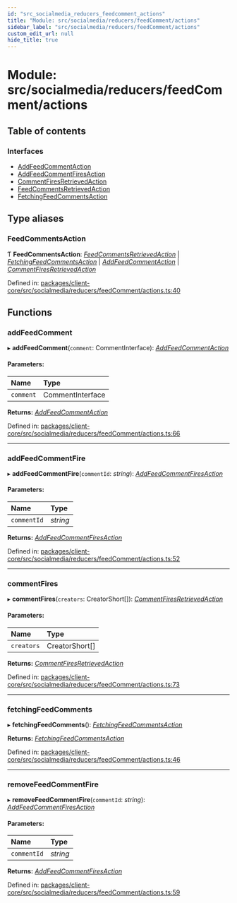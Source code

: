 ```yaml
---
id: "src_socialmedia_reducers_feedcomment_actions"
title: "Module: src/socialmedia/reducers/feedComment/actions"
sidebar_label: "src/socialmedia/reducers/feedComment/actions"
custom_edit_url: null
hide_title: true
---
```


# Module: src/socialmedia/reducers/feedComment/actions

## Table of contents

### Interfaces

- [AddFeedCommentAction](../interfaces/src_socialmedia_reducers_feedcomment_actions.addfeedcommentaction.md)
- [AddFeedCommentFiresAction](../interfaces/src_socialmedia_reducers_feedcomment_actions.addfeedcommentfiresaction.md)
- [CommentFiresRetrievedAction](../interfaces/src_socialmedia_reducers_feedcomment_actions.commentfiresretrievedaction.md)
- [FeedCommentsRetrievedAction](../interfaces/src_socialmedia_reducers_feedcomment_actions.feedcommentsretrievedaction.md)
- [FetchingFeedCommentsAction](../interfaces/src_socialmedia_reducers_feedcomment_actions.fetchingfeedcommentsaction.md)

## Type aliases

### FeedCommentsAction

Ƭ **FeedCommentsAction**: [*FeedCommentsRetrievedAction*](../interfaces/src_socialmedia_reducers_feedcomment_actions.feedcommentsretrievedaction.md) \| [*FetchingFeedCommentsAction*](../interfaces/src_socialmedia_reducers_feedcomment_actions.fetchingfeedcommentsaction.md) \| [*AddFeedCommentAction*](../interfaces/src_socialmedia_reducers_feedcomment_actions.addfeedcommentaction.md) \| [*CommentFiresRetrievedAction*](../interfaces/src_socialmedia_reducers_feedcomment_actions.commentfiresretrievedaction.md)

Defined in: [packages/client-core/src/socialmedia/reducers/feedComment/actions.ts:40](https://github.com/xr3ngine/xr3ngine/blob/65dfcf39a/packages/client-core/src/socialmedia/reducers/feedComment/actions.ts#L40)

## Functions

### addFeedComment

▸ **addFeedComment**(`comment`: CommentInterface): [*AddFeedCommentAction*](../interfaces/src_socialmedia_reducers_feedcomment_actions.addfeedcommentaction.md)

#### Parameters:

Name | Type |
:------ | :------ |
`comment` | CommentInterface |

**Returns:** [*AddFeedCommentAction*](../interfaces/src_socialmedia_reducers_feedcomment_actions.addfeedcommentaction.md)

Defined in: [packages/client-core/src/socialmedia/reducers/feedComment/actions.ts:66](https://github.com/xr3ngine/xr3ngine/blob/65dfcf39a/packages/client-core/src/socialmedia/reducers/feedComment/actions.ts#L66)

___

### addFeedCommentFire

▸ **addFeedCommentFire**(`commentId`: *string*): [*AddFeedCommentFiresAction*](../interfaces/src_socialmedia_reducers_feedcomment_actions.addfeedcommentfiresaction.md)

#### Parameters:

Name | Type |
:------ | :------ |
`commentId` | *string* |

**Returns:** [*AddFeedCommentFiresAction*](../interfaces/src_socialmedia_reducers_feedcomment_actions.addfeedcommentfiresaction.md)

Defined in: [packages/client-core/src/socialmedia/reducers/feedComment/actions.ts:52](https://github.com/xr3ngine/xr3ngine/blob/65dfcf39a/packages/client-core/src/socialmedia/reducers/feedComment/actions.ts#L52)

___

### commentFires

▸ **commentFires**(`creators`: CreatorShort[]): [*CommentFiresRetrievedAction*](../interfaces/src_socialmedia_reducers_feedcomment_actions.commentfiresretrievedaction.md)

#### Parameters:

Name | Type |
:------ | :------ |
`creators` | CreatorShort[] |

**Returns:** [*CommentFiresRetrievedAction*](../interfaces/src_socialmedia_reducers_feedcomment_actions.commentfiresretrievedaction.md)

Defined in: [packages/client-core/src/socialmedia/reducers/feedComment/actions.ts:73](https://github.com/xr3ngine/xr3ngine/blob/65dfcf39a/packages/client-core/src/socialmedia/reducers/feedComment/actions.ts#L73)

___

### fetchingFeedComments

▸ **fetchingFeedComments**(): [*FetchingFeedCommentsAction*](../interfaces/src_socialmedia_reducers_feedcomment_actions.fetchingfeedcommentsaction.md)

**Returns:** [*FetchingFeedCommentsAction*](../interfaces/src_socialmedia_reducers_feedcomment_actions.fetchingfeedcommentsaction.md)

Defined in: [packages/client-core/src/socialmedia/reducers/feedComment/actions.ts:46](https://github.com/xr3ngine/xr3ngine/blob/65dfcf39a/packages/client-core/src/socialmedia/reducers/feedComment/actions.ts#L46)

___

### removeFeedCommentFire

▸ **removeFeedCommentFire**(`commentId`: *string*): [*AddFeedCommentFiresAction*](../interfaces/src_socialmedia_reducers_feedcomment_actions.addfeedcommentfiresaction.md)

#### Parameters:

Name | Type |
:------ | :------ |
`commentId` | *string* |

**Returns:** [*AddFeedCommentFiresAction*](../interfaces/src_socialmedia_reducers_feedcomment_actions.addfeedcommentfiresaction.md)

Defined in: [packages/client-core/src/socialmedia/reducers/feedComment/actions.ts:59](https://github.com/xr3ngine/xr3ngine/blob/65dfcf39a/packages/client-core/src/socialmedia/reducers/feedComment/actions.ts#L59)
